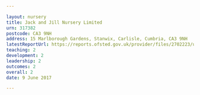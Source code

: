 ```yaml
---

layout: nursery
title: Jack and Jill Nursery Limited
urn: 317382
postcode: CA3 9NH
address: 15 Marlborough Gardens, Stanwix, Carlisle, Cumbria, CA3 9NH
latestReportUrl: https://reports.ofsted.gov.uk/provider/files/2702223/urn/317382.pdf
teaching: 2
development: 2
leadership: 2
outcomes: 2
overall: 2
date: 9 June 2017

---
```


